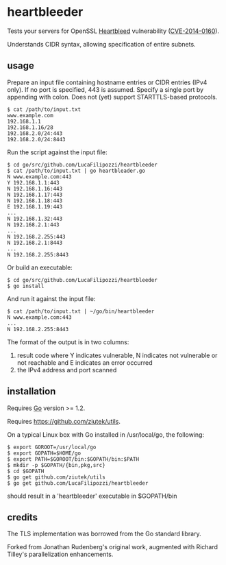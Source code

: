 # heartbleeder

Tests your servers for OpenSSL [Heartbleed](http://heartbleed.com/)
vulnerability ([CVE-2014-0160](https://www.openssl.org/news/secadv_20140407.txt)).

Understands CIDR syntax, allowing specification of entire subnets.

## usage

Prepare an input file containing hostname entries or CIDR entries (IPv4 only).
If no port is specified, 443 is assumed.  Specify a single port by appending
with colon.  Does not (yet) support STARTTLS-based protocols.

```text
$ cat /path/to/input.txt
www.example.com
192.168.1.1
192.168.1.16/28
192.168.2.0/24:443
192.168.2.0/24:8443
```

Run the script against the input file:

```text
$ cd go/src/github.com/LucaFilipozzi/heartbleeder
$ cat /path/to/input.txt | go heartbleader.go
N www.example.com:443
Y 192.168.1.1:443
N 192.168.1.16:443
N 192.168.1.17:443
N 192.168.1.18:443
E 192.168.1.19:443
...
N 192.168.1.32:443
N 192.168.2.1:443
...
N 192.168.2.255:443
N 192.168.2.1:8443
...
N 192.168.2.255:8443
```

Or build an executable:

```text
$ cd go/src/github.com/LucaFilipozzi/heartbleeder
$ go install
```

And run it against the input file:
```text
$ cat /path/to/input.txt | ~/go/bin/heartbleeder
N www.example.com:443
...
N 192.168.2.255:8443
```

The format of the output is in two columns:

1. result code where Y indicates vulnerable, N indicates not vulnerable or not reachable and E indicates an error occurred
2. the IPv4 address and port scanned

## installation

Requires [Go](http://golang.org/) version >= 1.2.

Requires https://github.com/ziutek/utils.

On a typical Linux box with Go installed in /usr/local/go, the following:

```text
$ export GOROOT=/usr/local/go
$ export GOPATH=$HOME/go
$ export PATH=$GOROOT/bin:$GOPATH/bin:$PATH
$ mkdir -p $GOPATH/{bin,pkg,src}
$ cd $GOPATH
$ go get github.com/ziutek/utils
$ go get github.com/LucaFilipozzi/heartbleeder
```

should result in a 'heartbleeder' executable in $GOPATH/bin

## credits

The TLS implementation was borrowed from the Go standard library.

Forked from Jonathan Rudenberg's original work, augmented with Richard Tilley's
parallelization enhancements.

